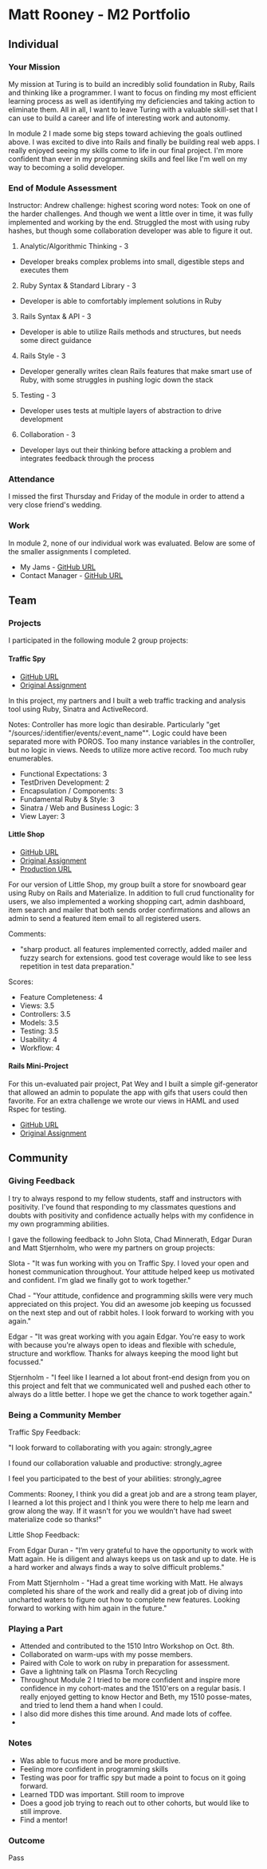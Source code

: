 # Matt Rooney - M2 Portfolio

## Individual

### Your Mission

My mission at Turing is to build an incredibly solid foundation in Ruby, Rails and thinking like a programmer. I want to focus on finding my most efficient learning process as well as identifying my deficiencies and taking action to eliminate them. All in all, I want to leave Turing with a valuable skill-set that I can use to build a career and life of interesting work and autonomy.

In module 2 I made some big steps toward achieving the goals outlined above. I was excited to dive into Rails and finally be building real web apps. I really enjoyed seeing my skills come to life in our final project. I'm more confident than ever in my programming skills and feel like I'm well on my way to becoming a solid developer.

### End of Module Assessment

Instructor: Andrew
challenge: highest scoring word
notes: Took on one of the harder challenges. And though we went a little over in time, it was fully implemented and working by the end. Struggled the most with using ruby hashes, but though some collaboration developer was able to figure it out.

1. Analytic/Algorithmic Thinking - 3 
  * Developer breaks complex problems into small, digestible steps and executes them

2. Ruby Syntax & Standard Library - 3 
  * Developer is able to comfortably implement solutions in Ruby

3. Rails Syntax & API - 3 
  * Developer is able to utilize Rails methods and structures, but needs some direct guidance

4. Rails Style - 3 
  * Developer generally writes clean Rails features that make smart use of Ruby, with some struggles in pushing logic down the stack

5. Testing - 3 
  * Developer uses tests at multiple layers of abstraction to drive development

6. Collaboration - 3 
  * Developer lays out their thinking before attacking a problem and integrates feedback through the process

### Attendance

I missed the first Thursday and Friday of the module in order to attend a very close friend's wedding.

### Work

In module 2, none of our individual work was evaluated. Below are some of the smaller assignments I completed.

* My Jams - [GitHub URL](https://github.com/MattRooney/my-jams)
* Contact Manager - [GitHub URL](https://github.com/MattRooney/contact-manager)

## Team

### Projects

I participated in the following module 2 group projects:

#### Traffic Spy

* [GitHub URL](https://github.com/MattRooney/traffic-spy)
* [Original Assignment](https://github.com/turingschool/curriculum/blob/master/source/projects/traffic_spy.markdown)

In this project, my partners and I built a web traffic tracking and analysis tool using Ruby, Sinatra and ActiveRecord.

Notes: Controller has more logic than desirable. Particularly "get "/sources/:identifier/events/:event_name"". Logic could have been separated more with POROS. Too many instance variables in the controller, but no logic in views. Needs to utilize more active record. Too much ruby enumerables.

* Functional Expectations: 3
* TestDriven Development: 2
* Encapsulation / Components: 3
* Fundamental Ruby & Style: 3
* Sinatra / Web and Business Logic: 3
* View Layer: 3

#### Little Shop

* [GitHub URL](https://github.com/MattRooney/GnarPow)
* [Original Assignment](https://github.com/turingschool/curriculum/blob/master/source/projects/little_shop.markdown)
* [Production URL](https://gnarpow.herokuapp.com)

For our version of Little Shop, my group built a store for snowboard gear using Ruby on Rails and Materialize. In addition to full crud functionality for users, we also implemented a working shopping cart, admin dashboard, item search and mailer that both sends order confirmations and allows an admin to send a featured item email to all registered users.

Comments:
* "sharp product. all features implemented correctly, added mailer and fuzzy search for extensions. good test coverage  would like to see less repetition in test data preparation."  

Scores:

* Feature Completeness: 4
* Views: 3.5
* Controllers: 3.5
* Models: 3.5
* Testing: 3.5
* Usability: 4
* Workflow: 4

#### Rails Mini-Project

For this un-evaluated pair project, Pat Wey and I built a simple gif-generator that allowed an admin to populate the app with gifs that users could then favorite. For an extra challenge we wrote our views in HAML and used Rspec for testing.

* [GitHub URL](https://github.com/patwey/gif-generator)
* [Original Assignment](https://github.com/turingschool/challenges/blob/master/rails-mini-project.markdown)


## Community

### Giving Feedback

I try to always respond to my fellow students, staff and instructors with positivity. I've found that responding to my classmates questions and doubts with positivity and confidence actually helps with my confidence in my own programming abilities.

I gave the following feedback to John Slota, Chad Minnerath, Edgar Duran and Matt Stjernholm, who were my partners on group projects:

Slota - "It was fun working with you on Traffic Spy. I loved your open and honest communication throughout. Your attitude helped keep us motivated and confident. I'm glad we finally got to work together."

Chad - "Your attitude, confidence and programming skills were very much appreciated on this project. You did an awesome job keeping us focussed on the next step and out of rabbit holes. I look forward to working with you again."

Edgar - "It was great working with you again Edgar. You're easy to work with because you're always open to ideas and flexible with schedule, structure and workflow. Thanks for always keeping the mood light but focussed."

Stjernholm - "I feel like I learned a lot about front-end design from you on this project and felt that we communicated well and pushed each other to always do a little better. I hope we get the chance to work together again."

### Being a Community Member

Traffic Spy Feedback:

"I look forward to collaborating with you again: strongly_agree

I found our collaboration valuable and productive: strongly_agree

I feel you participated to the best of your abilities: strongly_agree

Comments:
Rooney, I think you did a great job and are a strong team player, I learned a lot this project and I think you were there to help me learn and grow along the way. If it wasn't for you we wouldn't have had sweet materialize code so thanks!"

Little Shop Feedback:

From Edgar Duran - "I’m very grateful to have the opportunity to work with Matt again. He is diligent and always keeps us on task and up to date.  He is a hard worker and always finds a way to solve difficult problems."

From Matt Stjernholm - "Had a great time working with Matt.  He always completed his share of the work and really did a great job of diving into uncharted waters to figure out how to complete new features.  Looking forward to working with him again in the future."

### Playing a Part

* Attended and contributed to the 1510 Intro Workshop on Oct. 8th.
* Collaborated on warm-ups with my posse members.
* Paired with Cole to work on ruby in preparation for assessment.
* Gave a lightning talk on Plasma Torch Recycling
* Throughout Module 2 I tried to be more confident and inspire more confidence in my cohort-mates and the 1510'ers on a regular basis. I really enjoyed getting to know Hector and Beth, my 1510 posse-mates, and tried to lend them a hand when I could.
* I also did more dishes this time around. And made lots of coffee.
* 

### Notes

* Was able to fucus more and be more productive. 
* Feeling more confident in programming skills
* Testing was poor for traffic spy but made a point to focus on it going forward. 
* Learned TDD was important. Still room to improve
* Does a good job trying to reach out to other cohorts, but would like to still improve. 
* Find a mentor!


### Outcome

Pass
